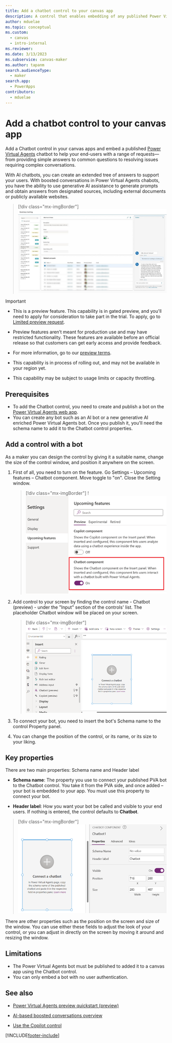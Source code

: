 ```yaml
---
title: Add a chatbot control to your canvas app
description: A control that enables embedding of any published Power Virtual Agent (PVA) bot into Power Apps for end-user.
author: mduelae
ms.topic: conceptual
ms.custom: 
  - canvas
  - intro-internal
ms.reviewer: 
ms.date: 3/13/2023
ms.subservice: canvas-maker
ms.author: tapanm
search.audienceType: 
  - maker
search.app: 
  - PowerApps
contributors:
  - mduelae
---
```


# Add a chatbot control to your canvas app

Add a Chatbot control in your canvas apps and embed a published [Power Virtual Agents](/power-virtual-agents/fundamentals-what-is-power-virtual-agents) chatbot to help your end-users with a range of requests&mdash;from providing simple answers to common questions to resolving issues requiring complex conversations. 

With AI chatbots, you can create an extended tree of answers to support your users. With boosted conversations in Power Virtual Agents chabots, you have the ability to use generative AI assistance to generate prompts and obtain answers from designated sources, including external documents or publicly available websites.

> [!div class="mx-imgBorder"]
> ![Sample Chabot control in a canvas app.](media/chatbot-control/ai-chatbot-control-1.png)


> [!IMPORTANT]
>
> - This is a preview feature. This capability is in gated preview, and you'll need to apply for consideration to take part in the trial. To apply, go to [Limited preview request](https://forms.office.com/Pages/ResponsePage.aspx?id=v4j5cvGGr0GRqy180BHbR2LogRPRiTJDo1Rd8KnmcFRUMzlLTDZVQlJKSzNIWkVCMzE0VDFYVzk2QS4u).
>
> - Preview features aren’t meant for production use and may have restricted functionality. These features are available before an official release so that customers can get early access and provide feedback.
>
> - For more information, go to our [preview terms](https://go.microsoft.com/fwlink/?linkid=2189520).
>
> - This capability is in process of rolling out, and may not be available in your region yet.
>
> - This capability  may be subject to usage limits or capacity throttling.

## Prerequisites 

- To add the Chatbot control, you need to create and publish a bot on the [Power Virtual Agents web app](/power-virtual-agents/fundamentals-what-is-power-virtual-agents-portal).
- You can create any bot such as an AI bot or a new generative AI enriched Power Virtual Agents bot. Once you publish it, you'll need the schema name to add it to the Chatbot control properties.  


## Add a control with a bot

As a maker you can design the control by giving it a suitable name, change the size of the control window, and position it anywhere on the screen.


1. First of all, you need to turn on the feature. Go Settings – Upcoming features – Chatbot component. Move toggle to "on". Close the Setting window.

   > [!div class="mx-imgBorder"]
   > !![Turn on Chatbot control.](media/chatbot-control/ai-chatbot-control-2.png)

2. Add control to your screen by finding the control name - Chatbot (preview) - under the "Input" section of the controls' list. The placeholder Chatbot window will be placed on your screen.

   > [!div class="mx-imgBorder"]
   > ![Add the Chatbot control.](media/chatbot-control/ai-chatbot-control-3.png)

3. To connect your bot, you need to insert the bot's Schema name to the control Property panel. 

5. You can change the position of the control, or its name, or its size to your liking.

## Key properties 

There are two main properties: Schema name and Header label

- **Schema name**: The property you use to connect your published PVA bot to the Chatbot control. You take it from the PVA side, and once added – your bot is embedded to your app. You must use this property to connect your bot.

- **Header label**: How you want your bot be called and visible to your end users. If nothing is entered, the control defaults to **Chatbot**.

> [!div class="mx-imgBorder"]
> ![Add schema name.](media/chatbot-control/ai-chatbot-control-4.png)

There are other properties such as the position on the screen and size of the window. You can use either these fields to adjust the look of your control, or you can adjust in directly on the screen by moving it around and resizing the window.

## Limitations

- The Power Virtual Agents bot must be published to added it to a canvas app using the Chatbot control.
- You can only embed a bot with no user authentication.

## See also

- [Power Virtual Agents preview quickstart (preview)](/power-virtual-agents/preview/quickstart)

- [AI-based boosted conversations overview](https://learn.microsoft.com/en-us/power-virtual-agents/nlu-gpt-overview)

- [Use the Copilot control](add-ai-copilot.md)


[!INCLUDE[footer-include](../../includes/footer-banner.md)]
